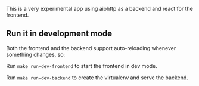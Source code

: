 This is a very experimental app using aiohttp as a backend and react for the frontend.

## Run it in development mode

Both the frontend and the backend support auto-reloading whenever something
 changes, so:

Run `make run-dev-frontend` to start the frontend in dev mode.

Run `make run-dev-backend` to create the virtualenv and serve the backend.
